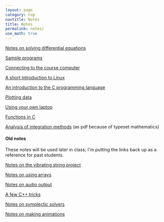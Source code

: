 ```yaml
---
layout: page
category: top
navtitle: Notes
title: Notes
permalink: notes/
use_math: true
---
```

<a href="DE-notes.pdf">Notes on solving differential equations</a> 

<a href="samples.html">Sample programs</a>

<a href="connect.html">Connecting to the course computer</a>

<a href="linux.html">A short introduction to Linux</a>

<a href="c.html">An introduction to the C programming language</a>

<a href="plot.html">Plotting data</a>

<a href="laptop.html">Using your own laptop</a>

<a href="function.html">Functions in C</a>

<a href="integration-notes.pdf">Analysis of integration methods</a> (as pdf because of typeset mathematics)



#### Old notes

These notes will be used later in class; I'm putting the links back up
as a reference for past students.

<a href="string-notes.pdf">Notes on the vibrating string project</a>

<a href="array-notes.pdf">Notes on using arrays</a>

<a href="audio.html">Notes on audio output</a>

<a href="cplusplus.html">A few C++ tricks</a>

<a href="symplectic.html">Notes on symplectic solvers</a>

<a href="anim.html">Notes on making animations</a>



